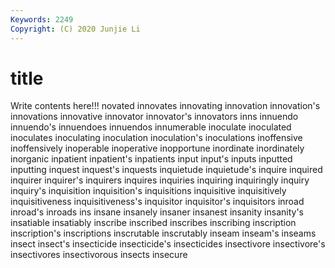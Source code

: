 ```yaml
---
Keywords: 2249
Copyright: (C) 2020 Junjie Li
---
```


# title

Write contents here!!!
novated 
innovates 
innovating 
innovation 
innovation's 
innovations
innovative 
innovator 
innovator's 
innovators 
inns 
innuendo 
innuendo's 
innuendoes 
innuendos 
innumerable
inoculate 
inoculated 
inoculates 
inoculating 
inoculation 
inoculation's 
inoculations 
inoffensive 
inoffensively 
inoperable
inoperative 
inopportune 
inordinate 
inordinately 
inorganic 
inpatient 
inpatient's 
inpatients 
input 
input's
inputs 
inputted 
inputting 
inquest 
inquest's 
inquests 
inquietude 
inquietude's 
inquire 
inquired
inquirer 
inquirer's 
inquirers 
inquires 
inquiries 
inquiring 
inquiringly 
inquiry 
inquiry's 
inquisition
inquisition's 
inquisitions 
inquisitive 
inquisitively 
inquisitiveness 
inquisitiveness's 
inquisitor 
inquisitor's 
inquisitors 
inroad
inroad's 
inroads 
ins 
insane 
insanely 
insaner 
insanest 
insanity 
insanity's 
insatiable
insatiably 
inscribe 
inscribed 
inscribes 
inscribing 
inscription 
inscription's 
inscriptions 
inscrutable 
inscrutably
inseam 
inseam's 
inseams 
insect 
insect's 
insecticide 
insecticide's 
insecticides 
insectivore 
insectivore's
insectivores 
insectivorous 
insects 
insecure 
